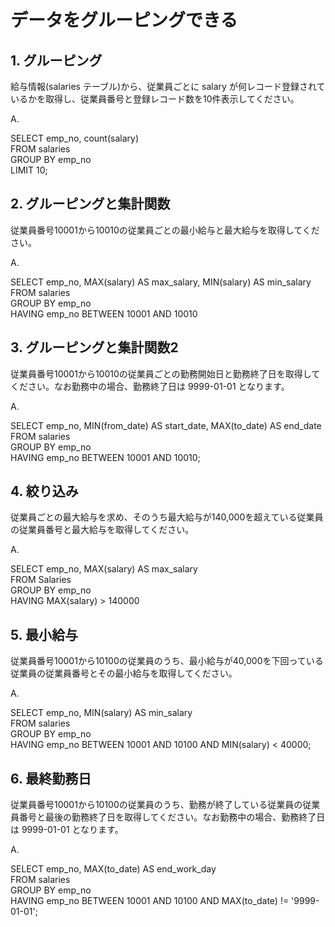 # データをグルーピングできる

## 1. グルーピング

給与情報(salaries テーブル)から、従業員ごとに salary が何レコード登録されているかを取得し、従業員番号と登録レコード数を10件表示してください。

A.

SELECT emp_no, count(salary) <br>
  FROM salaries <br>
 GROUP BY emp_no <br>
 LIMIT 10; 

## 2. グルーピングと集計関数

従業員番号10001から10010の従業員ごとの最小給与と最大給与を取得してください。

A.

SELECT emp_no, MAX(salary) AS max_salary, MIN(salary) AS min_salary <br>
  FROM salaries <br>
 GROUP BY emp_no <br>
HAVING emp_no BETWEEN 10001 AND 10010 

## 3. グルーピングと集計関数2

従業員番号10001から10010の従業員ごとの勤務開始日と勤務終了日を取得してください。なお勤務中の場合、勤務終了日は 9999-01-01 となります。

A.

SELECT emp_no, MIN(from_date) AS start_date, MAX(to_date) AS end_date <br>
  FROM salaries <br>
 GROUP BY emp_no <br>
HAVING emp_no BETWEEN 10001 AND 10010; 

## 4. 絞り込み

従業員ごとの最大給与を求め、そのうち最大給与が140,000を超えている従業員の従業員番号と最大給与を取得してください。

A.

SELECT emp_no, MAX(salary) AS max_salary <br>
  FROM Salaries <br>
 GROUP BY emp_no <br>
HAVING MAX(salary) > 140000

## 5. 最小給与

従業員番号10001から10100の従業員のうち、最小給与が40,000を下回っている従業員の従業員番号とその最小給与を取得してください。

A.

SELECT emp_no, MIN(salary) AS min_salary <br>
  FROM salaries <br>
 GROUP BY emp_no <br>
HAVING emp_no BETWEEN 10001 AND 10100 AND MIN(salary) < 40000; 

## 6. 最終勤務日

従業員番号10001から10100の従業員のうち、勤務が終了している従業員の従業員番号と最後の勤務終了日を取得してください。なお勤務中の場合、勤務終了日は 9999-01-01 となります。

A.

SELECT emp_no, MAX(to_date) AS end_work_day <br>
  FROM salaries <br>
 GROUP BY emp_no <br>
HAVING emp_no BETWEEN 10001 AND 10100 AND MAX(to_date) != '9999-01-01'; 